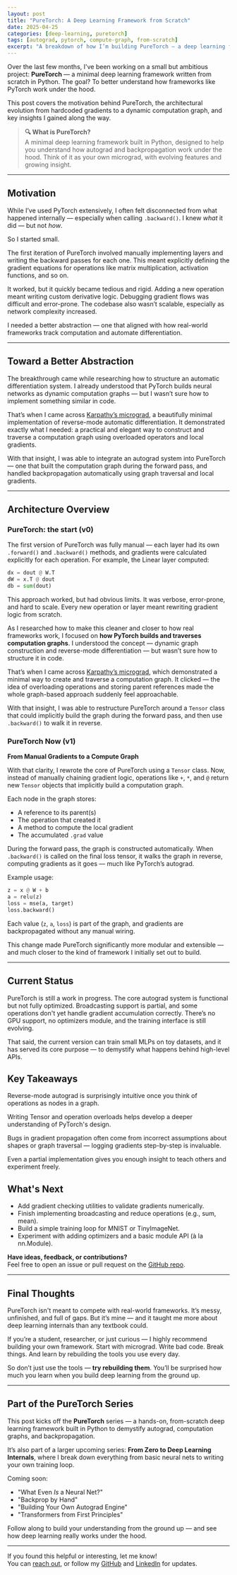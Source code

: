 ```yaml
---
layout: post
title: "PureTorch: A Deep Learning Framework from Scratch"
date: 2025-04-25
categories: [deep-learning, puretorch]
tags: [autograd, pytorch, compute-graph, from-scratch]
excerpt: "A breakdown of how I’m building PureTorch — a deep learning framework from scratch using a compute graph-based autograd system."
---
```


Over the last few months, I've been working on a small but ambitious project: **PureTorch** — a minimal deep learning framework written from scratch in Python. The goal? To better understand how frameworks like PyTorch work under the hood.

This post covers the motivation behind PureTorch, the architectural evolution from hardcoded gradients to a dynamic computation graph, and key insights I gained along the way.

> **🔍 What is PureTorch?**  
> A minimal deep learning framework built in Python, designed to help you understand how autograd and backpropagation work under the hood. Think of it as your own micrograd, with evolving features and growing insight.


---

## Motivation

While I’ve used PyTorch extensively, I often felt disconnected from what happened internally — especially when calling `.backward()`. I knew *what* it did — but not *how*.

So I started small.

The first iteration of PureTorch involved manually implementing layers and writing the backward passes for each one. This meant explicitly defining the gradient equations for operations like matrix multiplication, activation functions, and so on.

It worked, but it quickly became tedious and rigid. Adding a new operation meant writing custom derivative logic. Debugging gradient flows was difficult and error-prone. The codebase also wasn’t scalable, especially as network complexity increased.

I needed a better abstraction — one that aligned with how real-world frameworks track computation and automate differentiation.

---

## Toward a Better Abstraction

The breakthrough came while researching how to structure an automatic differentiation system. I already understood that PyTorch builds neural networks as dynamic computation graphs — but I wasn’t sure how to implement something similar in code.

That’s when I came across [Karpathy’s micrograd](https://github.com/karpathy/micrograd), a beautifully minimal implementation of reverse-mode automatic differentiation. It demonstrated exactly what I needed: a practical and elegant way to construct and traverse a computation graph using overloaded operators and local gradients.

With that insight, I was able to integrate an autograd system into PureTorch — one that built the computation graph during the forward pass, and handled backpropagation automatically using graph traversal and local gradients.

---

## Architecture Overview

### PureTorch: the start (v0)
The first version of PureTorch was fully manual — each layer had its own `.forward()` and `.backward()` methods, and gradients were calculated explicitly for each operation. For example, the Linear layer computed:

```python
dx = dout @ W.T  
dW = x.T @ dout  
db = sum(dout)
```

This approach worked, but had obvious limits. It was verbose, error-prone, and hard to scale. Every new operation or layer meant rewriting gradient logic from scratch.

As I researched how to make this cleaner and closer to how real frameworks work, I focused on **how PyTorch builds and traverses computation graphs**. I understood the concept — dynamic graph construction and reverse-mode differentiation — but wasn’t sure how to structure it in code.

That’s when I came across [Karpathy’s micrograd](https://github.com/karpathy/micrograd), which demonstrated a minimal way to create and traverse a computation graph. It clicked — the idea of overloading operations and storing parent references made the whole graph-based approach suddenly feel approachable.

With that insight, I was able to restructure PureTorch around a `Tensor` class that could implicitly build the graph during the forward pass, and then use `.backward()` to walk it in reverse.

### PureTorch Now (v1)
**From Manual Gradients to a Compute Graph**

With that clarity, I rewrote the core of PureTorch using a `Tensor` class. Now, instead of manually chaining gradient logic, operations like `+`, `*`, and `@` return new `Tensor` objects that implicitly build a computation graph.

Each node in the graph stores:
- A reference to its parent(s)
- The operation that created it
- A method to compute the local gradient
- The accumulated `.grad` value

During the forward pass, the graph is constructed automatically. When `.backward()` is called on the final loss tensor, it walks the graph in reverse, computing gradients as it goes — much like PyTorch’s autograd.

Example usage:
```python
z = x @ W + b
a = relu(z)
loss = mse(a, target)
loss.backward()
```

Each value (`z`, `a`, `loss`) is part of the graph, and gradients are backpropagated without any manual wiring.

This change made PureTorch significantly more modular and extensible — and much closer to the kind of framework I initially set out to build.

---

## Current Status
PureTorch is still a work in progress. The core autograd system is functional but not fully optimized. Broadcasting support is partial, and some operations don't yet handle gradient accumulation correctly. There’s no GPU support, no optimizers module, and the training interface is still evolving.

That said, the current version can train small MLPs on toy datasets, and it has served its core purpose — to demystify what happens behind high-level APIs.

## Key Takeaways
Reverse-mode autograd is surprisingly intuitive once you think of operations as nodes in a graph.

Writing Tensor and operation overloads helps develop a deeper understanding of PyTorch's design.

Bugs in gradient propagation often come from incorrect assumptions about shapes or graph traversal — logging gradients step-by-step is invaluable.

Even a partial implementation gives you enough insight to teach others and experiment freely.

## What's Next
- Add gradient checking utilities to validate gradients numerically.
- Finish implementing broadcasting and reduce operations (e.g., sum, mean).
- Build a simple training loop for MNIST or TinyImageNet.
- Experiment with adding optimizers and a basic module API (à la nn.Module).

**Have ideas, feedback, or contributions?**  
Feel free to open an issue or pull request on the [GitHub repo](https://github.com/Dristro/PureTorch).

---

## Final Thoughts
PureTorch isn't meant to compete with real-world frameworks. It’s messy, unfinished, and full of gaps. But it’s mine — and it taught me more about deep learning internals than any textbook could.

If you’re a student, researcher, or just curious — I highly recommend building your own framework. Start with micrograd. Write bad code. Break things. And learn by rebuilding the tools you use every day.

So don’t just use the tools — **try rebuilding them**. You’ll be surprised how much you learn when you build deep learning from the ground up.

---

## Part of the PureTorch Series

This post kicks off the **PureTorch** series — a hands-on, from-scratch deep learning framework built in Python to demystify autograd, computation graphs, and backpropagation.

It’s also part of a larger upcoming series: **From Zero to Deep Learning Internals**, where I break down everything from basic neural nets to writing your own training loop.

Coming soon:
- "What Even *Is* a Neural Net?"
- "Backprop by Hand"
- "Building Your Own Autograd Engine"
- "Transformers from First Principles"

Follow along to build your understanding from the ground up — and see how deep learning really works under the hood.

---

If you found this helpful or interesting, let me know!  
You can [reach out](mailto:dhruvn853@gmail.com), or follow my [GitHub](https://github.com/Dristro) and [LinkedIn](https://www.linkedin.com/in/dhruvn7) for updates.
